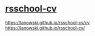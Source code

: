 # [rsschool-cv](https://lanowski.github.io/rsschool-cv/cv)
https://lanowski.github.io/rsschool-cv/cv
https://lanowski.github.io/rsschool-cv/
